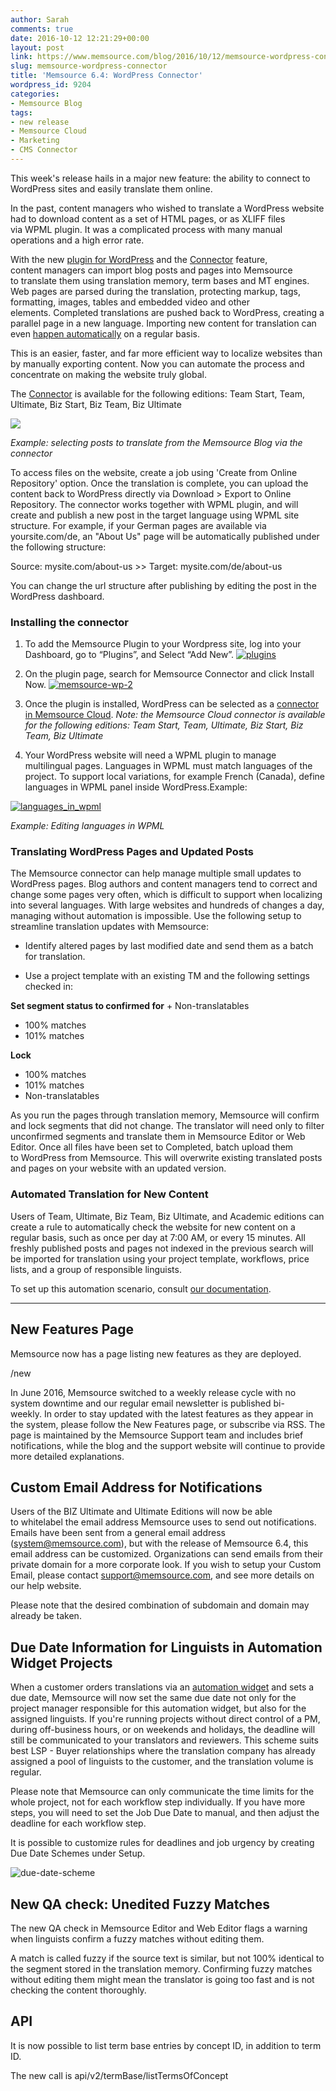 ```yaml
---
author: Sarah
comments: true
date: 2016-10-12 12:21:29+00:00
layout: post
link: https://www.memsource.com/blog/2016/10/12/memsource-wordpress-connector/
slug: memsource-wordpress-connector
title: 'Memsource 6.4: WordPress Connector'
wordpress_id: 9204
categories:
- Memsource Blog
tags:
- new release
- Memsource Cloud
- Marketing
- CMS Connector
---
```


This week's release hails in a major new feature: the ability to connect to WordPress sites and easily translate them online.

<!-- more -->

In the past, content managers who wished to translate a WordPress website had to download content as a set of HTML pages, or as XLIFF files via WPML plugin. It was a complicated process with many manual operations and a high error rate.

With the new [plugin for WordPress](http://wiki.memsource.com/wiki/WordPress_Plugin) and the [Connector](http://wiki.memsource.com/wiki/Connectors) feature, content managers can import blog posts and pages into Memsource to translate them using translation memory, term bases and MT engines. Web pages are parsed during the translation, protecting markup, tags, formatting, images, tables and embedded video and other elements. Completed translations are pushed back to WordPress, creating a parallel page in a new language. Importing new content for translation can even [happen automatically](http://wiki.memsource.com/wiki/Automated_Project_Creation) on a regular basis.

This is an easier, faster, and far more efficient way to localize websites than by manually exporting content. Now you can automate the process and concentrate on making the website truly global.

The [Connector](http://wiki.memsource.com/wiki/Connectors) is available for the following editions: Team Start, Team, Ultimate, Biz Start, Biz Team, Biz Ultimate



[![](/wp-content/uploads/2016/10/Blog_connector-1.png)](/wp-content/uploads/2016/10/Blog_connector-1.png)

_Example: selecting posts to translate from the Memsource Blog via the connector_

To access files on the website, create a job using 'Create from Online Repository' option. Once the translation is complete, you can upload the content back to WordPress directly via Download > Export to Online Repository. The connector works together with WPML plugin, and will create and publish a new post in the target language using WPML site structure. For example, if your German pages are available via yoursite.com/de, an "About Us" page will be automatically published under the following structure:

Source: mysite.com/about-us >>
Target: mysite.com/de/about-us

You can change the url structure after publishing by editing the post in the WordPress dashboard.


### Installing the connector





 	
  1. To add the Memsource Plugin to your Wordpress site, log into your Dashboard, go to “Plugins”, and Select “Add New”.
[![plugins](/wp-content/uploads/2016/10/Plugins.png)](/wp-content/uploads/2016/10/Plugins.png)

 	
  2. On the plugin page, search for Memsource Connector and click Install Now.
[![memsource-wp-2](/wp-content/uploads/2016/10/Memsource-WP-2.jpg)](/wp-content/uploads/2016/10/Memsource-WP-2.jpg)

 	
  3. Once the plugin is installed, WordPress can be selected as a [connector in Memsource Cloud](http://wiki.memsource.com/wiki/Connectors).
_Note: the Memsource Cloud connector is available for the following editions: Team Start, Team, Ultimate, Biz Start, Biz Team, Biz Ultimate_

 	
  4. Your WordPress website will need a WPML plugin to manage multilingual pages. Languages in WPML must match languages of the project. To support local variations, for example French (Canada), define languages in WPML panel inside WordPress.Example:


[![languages_in_wpml](/wp-content/uploads/2016/10/languages_in_WPML.png)](/wp-content/uploads/2016/10/languages_in_WPML.png)

_Example: Editing languages in WPML_


### Translating WordPress Pages and Updated Posts


The Memsource connector can help manage multiple small updates to WordPress pages. Blog authors and content managers tend to correct and change some pages very often, which is difficult to support when localizing into several languages. With large websites and hundreds of changes a day, managing without automation is impossible. Use the following setup to streamline translation updates with Memsource:



 	
  * Identify altered pages by last modified date and send them as a batch for translation.

 	
  * Use a project template with an existing TM and the following settings checked in:




**Set segment status to confirmed for**
+ Non-translatables
+ 100% matches
+ 101% matches




**Lock**
+ 100% matches
+ 101% matches
+ Non-translatables


As you run the pages through translation memory, Memsource will confirm and lock segments that did not change. The translator will need only to filter unconfirmed segments and translate them in Memsource Editor or Web Editor. Once all files have been set to Completed, batch upload them to WordPress from Memsource. This will overwrite existing translated posts and pages on your website with an updated version.


### Automated Translation for New Content


Users of Team, Ultimate, Biz Team, Biz Ultimate, and Academic editions can create a rule to automatically check the website for new content on a regular basis, such as once per day at 7:00 AM, or every 15 minutes. All freshly published posts and pages not indexed in the previous search will be imported for translation using your project template, workflows, price lists, and a group of responsible linguists.

To set up this automation scenario, consult [our documentation](http://wiki.memsource.com/wiki/Automated_Project_Creation).



* * *





## New Features Page


Memsource now has a page listing new features as they are deployed.

/new

In June 2016, Memsource switched to a weekly release cycle with no system downtime and our regular email newsletter is published bi-weekly. In order to stay updated with the latest features as they appear in the system, please follow the New Features page, or subscribe via RSS. The page is maintained by the Memsource Support team and includes brief notifications, while the blog and the support website will continue to provide more detailed explanations.


## Custom Email Address for Notifications




Users of the BIZ Ultimate and Ultimate Editions will now be able to whitelabel the email address Memsource uses to send out notifications. Emails have been sent from a general email address (system@memsource.com), but with the release of Memsource 6.4, this email address can be customized. Organizations can send emails from their private domain for a more corporate look. If you wish to setup your Custom Email, please contact support@memsource.com, and see more details on our help website.


Please note that the desired combination of subdomain and domain may already be taken.


## Due Date Information for Linguists in Automation Widget Projects




When a customer orders translations via an [automation widget](https://www.youtube.com/watch?v=uTTDOksuvlI) and sets a due date, Memsource will now set the same due date not only for the project manager responsible for this automation widget, but also for the assigned linguists. If you're running projects without direct control of a PM, during off-business hours, or on weekends and holidays, the deadline will still be communicated to your translators and reviewers. This scheme suits best LSP - Buyer relationships where the translation company has already assigned a pool of linguists to the customer, and the translation volume is regular.







Please note that Memsource can only communicate the time limits for the whole project, not for each workflow step individually. If you have more steps, you will need to set the Job Due Date to manual, and then adjust the deadline for each workflow step.







It is possible to customize rules for deadlines and job urgency by creating Due Date Schemes under Setup.


![due-date-scheme](/wp-content/uploads/2016/10/due-date-scheme.png)


## New QA check: Unedited Fuzzy Matches


The new QA check in Memsource Editor and Web Editor flags a warning when linguists confirm a fuzzy matches without editing them.

A match is called fuzzy if the source text is similar, but not 100% identical to the segment stored in the translation memory. Confirming fuzzy matches without editing them might mean the translator is going too fast and is not checking the content thoroughly.


## API






It is now possible to list term base entries by concept ID, in addition to term ID.

The new call is api/v2/termBase/listTermsOfConcept


